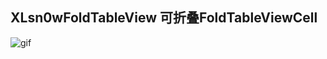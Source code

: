 ## XLsn0wFoldTableView 可折叠FoldTableViewCell

![gif](https://github.com/XLsn0w/XLsn0wFoldTableView/blob/master/gif.gif?raw=true)
